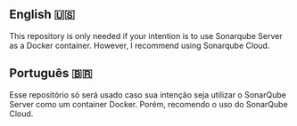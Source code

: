 ## English 🇺🇸

This repository is only needed if your intention is to use Sonarqube Server as a Docker container. However, I recommend using Sonarqube Cloud.

## Português 🇧🇷

Esse repositório só será usado caso sua intenção seja utilizar o SonarQube Server como um container Docker. Porém, recomendo o uso do SonarQube Cloud.
